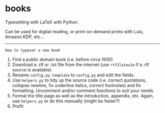 # books
Typesetting with LaTeX with Python.

Can be used for digital reading, or print-on-demand prints with Lulu, Amazon KDP, etc...

---
`How to typeset a new book`

1. Find a public domain book (i.e. before circa 1930)
2. Download a .rtf or .txt file from the internet (use `rtf2latex2e` if a .rtf source is available)
3. Rename `config.py.template` to `config.py` and edit the fields.
4. Use `helpers.py` to tidy up the source code (i.e. correct quotations, collapse newline, fix underline italics, correct footnotes) and fix formatting. Uncomment and/or comment functions to suit your needs.
6. Format the title page as well as the introduction, appendix, etc. Again, use `helpers.py` or do this manually (might be faster?)
7. Profit

